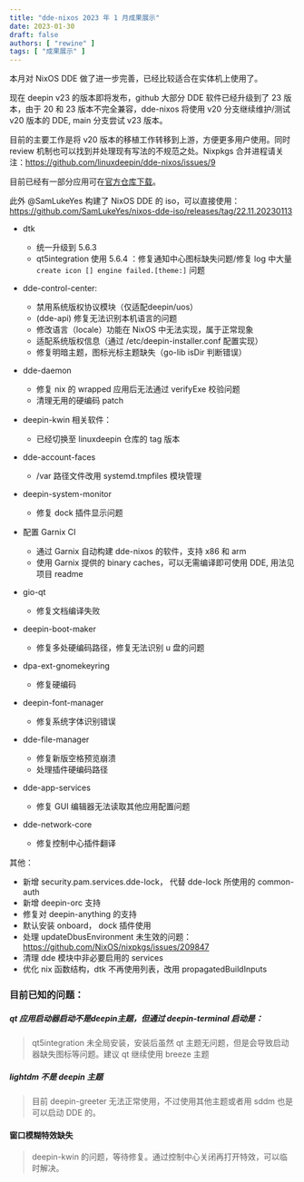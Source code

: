 ```yaml
---
title: "dde-nixos 2023 年 1 月成果展示"
date: 2023-01-30
draft: false
authors: [ "rewine" ]
tags: [ "成果展示" ]
---
```


本月对 NixOS DDE 做了进一步完善，已经比较适合在实体机上使用了。

现在 deepin v23 的版本即将发布，github 大部分 DDE 软件已经升级到了 23 版本，由于 20 和 23 版本不完全兼容，dde-nixos 将使用 v20 分支继续维护/测试 v20 版本的 DDE, main 分支尝试 v23 版本。

目前的主要工作是将 v20 版本的移植工作转移到上游，方便更多用户使用。同时 review 机制也可以找到并处理现有写法的不规范之处。Nixpkgs 合并进程请关注：https://github.com/linuxdeepin/dde-nixos/issues/9

目前已经有一部分应用可在[官方仓库下载](https://search.nixos.org/packages?channel=unstable&from=0&size=50&sort=relevance&type=packages&query=deepin)。

此外 @SamLukeYes 构建了 NixOS DDE 的 iso，可以直接使用： https://github.com/SamLukeYes/nixos-dde-iso/releases/tag/22.11.20230113

<!--more-->

- dtk
    - 统一升级到 5.6.3
    - qt5integration 使用 5.6.4 ：修复通知中心图标缺失问题/修复 log 中大量 `create icon [] engine failed.[theme:]` 问题

- dde-control-center:
    - 禁用系统版权协议模块（仅适配deepin/uos）
    - (dde-api) 修复无法识别本机语言的问题
    - 修改语言（locale）功能在 NixOS 中无法实现，属于正常现象
    - 适配系统版权信息（通过 /etc/deepin-installer.conf 配置实现）
    - 修复明暗主题，图标光标主题缺失（go-lib isDir 判断错误）

- dde-daemon
    - 修复 nix 的 wrapped 应用后无法通过 verifyExe 校验问题
    - 清理无用的硬编码 patch

- deepin-kwin 相关软件：
    - 已经切换至 linuxdeepin 仓库的 tag 版本

- dde-account-faces
    - /var 路径文件改用 systemd.tmpfiles 模块管理

- deepin-system-monitor
    - 修复 dock 插件显示问题

- 配置 Garnix CI
    - 通过 Garnix 自动构建 dde-nixos 的软件，支持 x86 和 arm
    - 使用 Garnix 提供的 binary caches，可以无需编译即可使用 DDE, 用法见项目 readme

- gio-qt
    - 修复文档编译失败

- deepin-boot-maker
    - 修复多处硬编码路径，修复无法识别 u 盘的问题

- dpa-ext-gnomekeyring
    - 修复硬编码

- deepin-font-manager
    - 修复系统字体识别错误

- dde-file-manager
    - 修复新版空格预览崩溃
    - 处理插件硬编码路径

- dde-app-services
    - 修复 GUI 编辑器无法读取其他应用配置问题

- dde-network-core
    - 修复控制中心插件翻译

其他：
- 新增 security.pam.services.dde-lock， 代替 dde-lock 所使用的 common-auth 
- 新增 deepin-orc 支持
- 修复对 deepin-anything 的支持
- 默认安装 onboard， dock 插件使用
- 处理 updateDbusEnvironment 未生效的问题：https://github.com/NixOS/nixpkgs/issues/209847
- 清理 dde 模块中非必要启用的 services
- 优化 nix 函数结构，dtk 不再使用列表，改用 propagatedBuildInputs

### 目前已知的问题：

##### qt 应用启动器启动不是deepin主题，但通过 deepin-terminal 启动是：

> qt5integration 未全局安装，安装后虽然 qt 主题无问题，但是会导致启动器缺失图标等问题。建议 qt 继续使用 breeze 主题

##### lightdm 不是 deepin 主题

> 目前 deepin-greeter 无法正常使用，不过使用其他主题或者用 sddm 也是可以启动 DDE 的。

#### 窗口模糊特效缺失

> deepin-kwin 的问题，等待修复。通过控制中心关闭再打开特效，可以临时解决。
